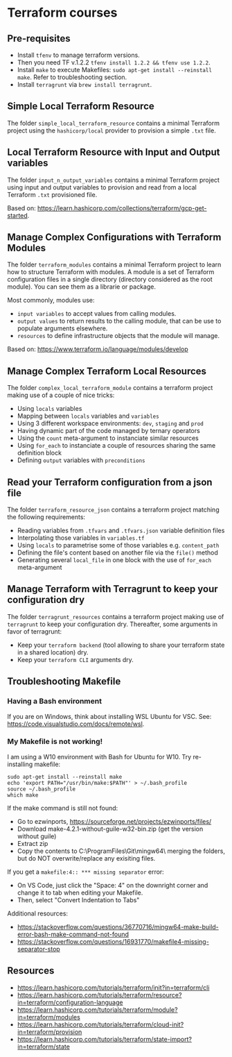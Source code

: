 # Terraform courses

## Pre-requisites
- Install `tfenv` to manage terraform versions.
- Then you need TF v.1.2.2 `tfenv install 1.2.2 && tfenv use 1.2.2`.
- Install `make` to execute Makefiles: `sudo apt-get install --reinstall make`. Refer to troubleshooting section.
- Install `terragrunt` via `brew install terragrunt`.

## Simple Local Terraform Resource
The folder `simple_local_terraform_resource` contains a minimal Terraform project using the `hashicorp/local` provider to provision a simple `.txt` file.

## Local Terraform Resource with Input and Output variables
The folder `input_n_output_variables` contains a minimal Terraform project using input and output variables to provision and read from a local Terraform `.txt` provisioned file.

Based on: https://learn.hashicorp.com/collections/terraform/gcp-get-started.

## Manage Complex Configurations with Terraform Modules
The folder `terraform_modules` contains a minimal Terraform project to learn how to structure Terraform with modules.
A module is a set of Terraform configuration files in a single directory (directory considered as the root module).
You can see them as a librarie or package.

Most commonly, modules use:
- `input variables` to accept values from calling modules.
- `output values` to return results to the calling module, that can be use to populate arguments elsewhere.
- `resources` to define infrastructure objects that the module will manage.

Based on: https://www.terraform.io/language/modules/develop

## Manage Complex Terraform Local Resources
The folder `complex_local_terraform_module` contains a terraform project making use of a couple of nice tricks:
- Using `locals` variables
- Mapping between `locals` variables and `variables`
- Using 3 different workspace environments: `dev`, `staging` and `prod`
- Having dynamic part of the code managed by ternary operators
- Using the `count` meta-argument to instanciate similar resources
- Using `for_each` to instanciate a couple of resources sharing the same definition block
- Defining `output` variables with `preconditions`

## Read your Terraform configuration from a json file

The folder `terraform_resource_json` contains a terraform project matching the following requirements:
- Reading variables from `.tfvars` and `.tfvars.json` variable definition files
- Interpolating those variables in `variables.tf`
- Using `locals` to parametrise some of those variables e.g. `content_path`
- Defining the file's content based on another file via the `file()` method
- Generating several `local_file` in one block with the use of `for_each` meta-argument

## Manage Terraform with Terragrunt to keep your configuration dry
The folder `terragrunt_resources` contains a terraform project making use of `terragrunt` to keep your configuration dry.
Thereafter, some arguments in favor of terragrunt:
- Keep your `terraform backend` (tool allowing to share your terraform state in a shared location) dry.
- Keep your `terraform CLI` arguments dry.

## Troubleshooting Makefile

### Having a Bash environment
If you are on Windows, think about installing WSL Ubuntu for VSC. See: https://code.visualstudio.com/docs/remote/wsl.

### My Makefile is not working!
I am using a W10 environment with Bash for Ubuntu for W10. Try re-installing makefile:
```
sudo apt-get install --reinstall make
echo 'export PATH="/usr/bin/make:$PATH"' > ~/.bash_profile
source ~/.bash_profile
which make
```

If the make command is still not found:
- Go to ezwinports, https://sourceforge.net/projects/ezwinports/files/
- Download make-4.2.1-without-guile-w32-bin.zip (get the version without guile)
- Extract zip
- Copy the contents to C:\ProgramFiles\Git\mingw64\ merging the folders, but do NOT overwrite/replace any exisiting files.

If you get a `makefile:4:: *** missing separator` error:
- On VS Code, just click the "Space: 4" on the downright corner and change it to tab when editing your Makefile.
- Then, select "Convert Indentation to Tabs" 

Additional resources:
- https://stackoverflow.com/questions/36770716/mingw64-make-build-error-bash-make-command-not-found
- https://stackoverflow.com/questions/16931770/makefile4-missing-separator-stop

## Resources
- https://learn.hashicorp.com/tutorials/terraform/init?in=terraform/cli
- https://learn.hashicorp.com/tutorials/terraform/resource?in=terraform/configuration-language
- https://learn.hashicorp.com/tutorials/terraform/module?in=terraform/modules
- https://learn.hashicorp.com/tutorials/terraform/cloud-init?in=terraform/provision
- https://learn.hashicorp.com/tutorials/terraform/state-import?in=terraform/state